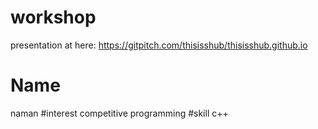 # workshop

presentation at here: https://gitpitch.com/thisisshub/thisisshub.github.io

# Name 
naman
#interest
competitive programming 
#skill
c++

